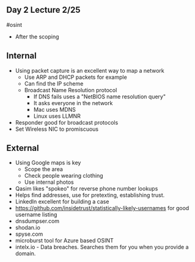 ## Day 2 Lecture 2/25
#osint 

- After the scoping
## Internal
- Using packet capture is an excellent way to map a network
	- Use ARP and DHCP packets for example
	- Can find the IP scheme
	- Broadcast Name Resolution protocol
		- If DNS fails uses a "NetBIOS name resolution query"
		- It asks everyone in the network
		- Mac uses MDNS
		- Linux uses LLMNR
- Responder good for broadcast protocols
- Set Wireless NIC to promiscuous

## External
- Using Google maps is key
	- Scope the area
	- Check people wearing clothing
	- Use internal photos
- Qasim likes "spokeo" for reverse phone number lookups
- Helps find addresses, use for pretexting, establishing trust. 
- LinkedIn excellent for building a case
- https://github.com/insidetrust/statistically-likely-usernames for good username listing
- dnsdumpser.com
- shodan.io
- spyse.com
- microburst tool for Azure based OSINT
- intelx.io - Data breaches. Searches them for you when you provide a domain. 
